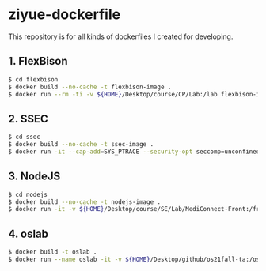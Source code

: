 # ziyue-dockerfile

This repository is for all kinds of dockerfiles I created for developing.

## 1. FlexBison

```bash
$ cd flexbison
$ docker build --no-cache -t flexbison-image .
$ docker run --rm -ti -v ${HOME}/Desktop/course/CP/Lab:/lab flexbison-image
```

## 2. SSEC

```bash
$ cd ssec
$ docker build --no-cache -t ssec-image .
$ docker run -it --cap-add=SYS_PTRACE --security-opt seccomp=unconfined -v ${HOME}/Desktop/course/SSEC/Labs:/SSEC ssec-image /bin/bash
```

## 3. NodeJS

```bash
$ cd nodejs
$ docker build --no-cache -t nodejs-image .
$ docker run -it -v ${HOME}/Desktop/course/SE/Lab/MediConnect-Front:/frontend -p 3000:3000 nodejs-image /bin/bash
```

## 4. oslab

```bash
$ docker build -t oslab .
$ docker run --name oslab -it -v ${HOME}/Desktop/github/os21fall-ta:/os21fall-ta oslab bash
```
